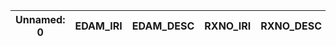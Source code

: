 | Unnamed: 0   | EDAM_IRI   | EDAM_DESC   | RXNO_IRI   | RXNO_DESC   |
|--------------|------------|-------------|------------|-------------|